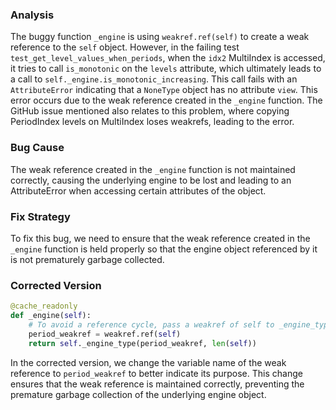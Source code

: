 ### Analysis
The buggy function `_engine` is using `weakref.ref(self)` to create a weak reference to the `self` object. However, in the failing test `test_get_level_values_when_periods`, when the `idx2` MultiIndex is accessed, it tries to call `is_monotonic` on the `levels` attribute, which ultimately leads to a call to `self._engine.is_monotonic_increasing`. This call fails with an `AttributeError` indicating that a `NoneType` object has no attribute `view`. This error occurs due to the weak reference created in the `_engine` function.
The GitHub issue mentioned also relates to this problem, where copying PeriodIndex levels on MultiIndex loses weakrefs, leading to the error.

### Bug Cause
The weak reference created in the `_engine` function is not maintained correctly, causing the underlying engine to be lost and leading to an AttributeError when accessing certain attributes of the object.

### Fix Strategy
To fix this bug, we need to ensure that the weak reference created in the `_engine` function is held properly so that the engine object referenced by it is not prematurely garbage collected.

### Corrected Version
```python
@cache_readonly
def _engine(self):
    # To avoid a reference cycle, pass a weakref of self to _engine_type.
    period_weakref = weakref.ref(self)
    return self._engine_type(period_weakref, len(self))
```

In the corrected version, we change the variable name of the weak reference to `period_weakref` to better indicate its purpose. This change ensures that the weak reference is maintained correctly, preventing the premature garbage collection of the underlying engine object.